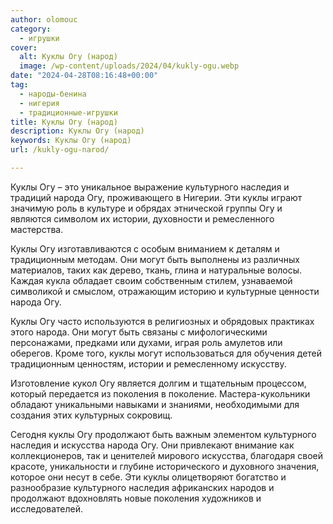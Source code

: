 ```yaml
---
author: olomouc
category:
  - игрушки
cover:
  alt: Куклы Огу (народ)
  image: /wp-content/uploads/2024/04/kukly-ogu.webp
date: "2024-04-28T08:16:48+00:00"
tag:
  - народы-бенина
  - нигерия
  - традиционные-игрушки
title: Куклы Огу (народ)
description: Куклы Огу (народ)
keywords: Куклы Огу (народ)
url: /kukly-ogu-narod/

---
```

Куклы Огу – это уникальное выражение культурного наследия и традиций народа Огу, проживающего в Нигерии. Эти куклы играют значимую роль в культуре и обрядах этнической группы Огу и являются символом их истории, духовности и ремесленного мастерства.

Куклы Огу изготавливаются с особым вниманием к деталям и традиционным методам. Они могут быть выполнены из различных материалов, таких как дерево, ткань, глина и натуральные волосы. Каждая кукла обладает своим собственным стилем, узнаваемой символикой и смыслом, отражающим историю и культурные ценности народа Огу.

Куклы Огу часто используются в религиозных и обрядовых практиках этого народа. Они могут быть связаны с мифологическими персонажами, предками или духами, играя роль амулетов или оберегов. Кроме того, куклы могут использоваться для обучения детей традиционным ценностям, истории и ремесленному искусству.

Изготовление кукол Огу является долгим и тщательным процессом, который передается из поколения в поколение. Мастера-кукольники обладают уникальными навыками и знаниями, необходимыми для создания этих культурных сокровищ.

Сегодня куклы Огу продолжают быть важным элементом культурного наследия и искусства народа Огу. Они привлекают внимание как коллекционеров, так и ценителей мирового искусства, благодаря своей красоте, уникальности и глубине исторического и духовного значения, которое они несут в себе. Эти куклы олицетворяют богатство и разнообразие культурного наследия африканских народов и продолжают вдохновлять новые поколения художников и исследователей.
